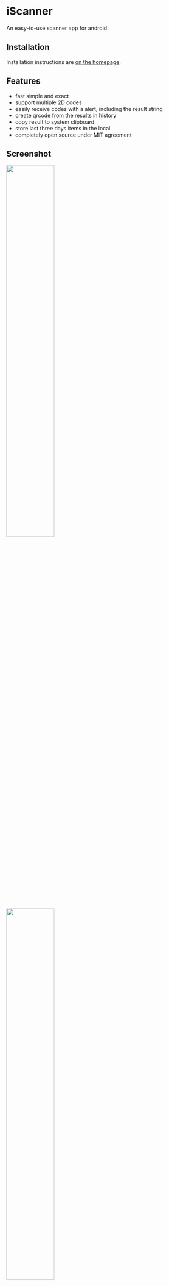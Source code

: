 iScanner
========

An easy-to-use scanner app for android.

## Installation

Installation instructions are [on the homepage](http://iscanner.github.io/).

## Features

- fast simple and exact
- support multiple 2D codes
- easily receive codes with a alert, including the result string
- create qrcode from the results in history
- copy result to system clipboard
- store last three days items in the local
- completely open source under MIT agreement

## Screenshot

<img src="https://raw.githubusercontent.com/iscanner/iscanner_android/master/screenshot/launch.png" width="50%"/>
<img src="https://raw.githubusercontent.com/iscanner/iscanner_android/master/screenshot/scan.png" width="50%"/>
<img src="https://raw.githubusercontent.com/iscanner/iscanner_android/master/screenshot/history.png" width="50%"/>
<img src="https://raw.githubusercontent.com/iscanner/iscanner_android/master/screenshot/copy.png" width="50%"/>
<img src="https://raw.githubusercontent.com/iscanner/iscanner_android/master/screenshot/create.png" width="50%"/>


Thanks to:

- [zxing](https://github.com/zxing/zxing)
- [iscanner_ios](https://github.com/iscanner/iscanner_ios)

## License

The MIT License (MIT)

Copyright (c) 2014 xdf

